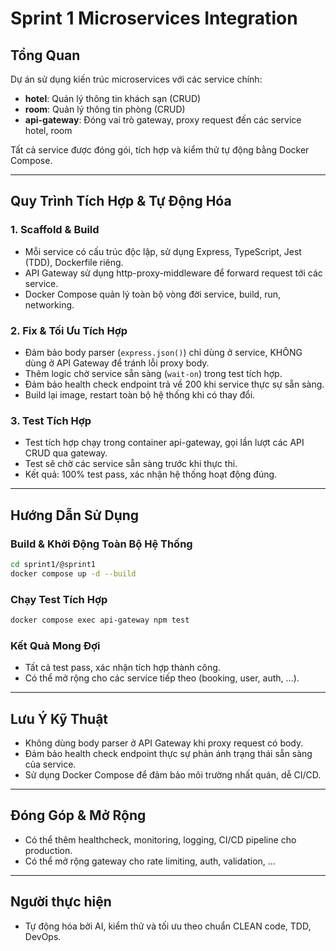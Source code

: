 # Sprint 1 Microservices Integration

## Tổng Quan
Dự án sử dụng kiến trúc microservices với các service chính:
- **hotel**: Quản lý thông tin khách sạn (CRUD)
- **room**: Quản lý thông tin phòng (CRUD)
- **api-gateway**: Đóng vai trò gateway, proxy request đến các service hotel, room

Tất cả service được đóng gói, tích hợp và kiểm thử tự động bằng Docker Compose.

---

## Quy Trình Tích Hợp & Tự Động Hóa

### 1. Scaffold & Build
- Mỗi service có cấu trúc độc lập, sử dụng Express, TypeScript, Jest (TDD), Dockerfile riêng.
- API Gateway sử dụng http-proxy-middleware để forward request tới các service.
- Docker Compose quản lý toàn bộ vòng đời service, build, run, networking.

### 2. Fix & Tối Ưu Tích Hợp
- Đảm bảo body parser (`express.json()`) chỉ dùng ở service, KHÔNG dùng ở API Gateway để tránh lỗi proxy body.
- Thêm logic chờ service sẵn sàng (`wait-on`) trong test tích hợp.
- Đảm bảo health check endpoint trả về 200 khi service thực sự sẵn sàng.
- Build lại image, restart toàn bộ hệ thống khi có thay đổi.

### 3. Test Tích Hợp
- Test tích hợp chạy trong container api-gateway, gọi lần lượt các API CRUD qua gateway.
- Test sẽ chờ các service sẵn sàng trước khi thực thi.
- Kết quả: 100% test pass, xác nhận hệ thống hoạt động đúng.

---

## Hướng Dẫn Sử Dụng

### Build & Khởi Động Toàn Bộ Hệ Thống
```bash
cd sprint1/@sprint1
docker compose up -d --build
```

### Chạy Test Tích Hợp
```bash
docker compose exec api-gateway npm test
```

### Kết Quả Mong Đợi
- Tất cả test pass, xác nhận tích hợp thành công.
- Có thể mở rộng cho các service tiếp theo (booking, user, auth, ...).

---

## Lưu Ý Kỹ Thuật
- Không dùng body parser ở API Gateway khi proxy request có body.
- Đảm bảo health check endpoint thực sự phản ánh trạng thái sẵn sàng của service.
- Sử dụng Docker Compose để đảm bảo môi trường nhất quán, dễ CI/CD.

---

## Đóng Góp & Mở Rộng
- Có thể thêm healthcheck, monitoring, logging, CI/CD pipeline cho production.
- Có thể mở rộng gateway cho rate limiting, auth, validation, ...

---

## Người thực hiện
- Tự động hóa bởi AI, kiểm thử và tối ưu theo chuẩn CLEAN code, TDD, DevOps. 